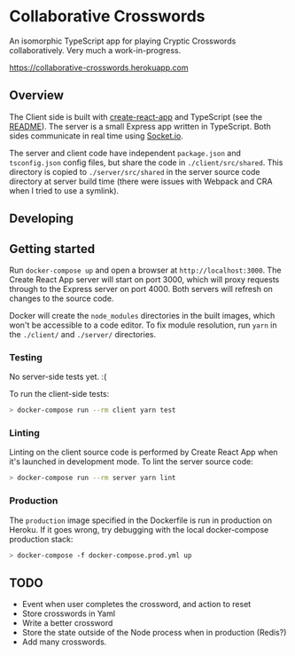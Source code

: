 # Collaborative Crosswords

An isomorphic TypeScript app for playing Cryptic Crosswords collaboratively. Very much a work-in-progress.

<https://collaborative-crosswords.herokuapp.com>

## Overview

The Client side is built with [create-react-app](https://create-react-app.dev/) and TypeScript (see the [README](./client/README.md)). The server is a small Express app written in TypeScript. Both sides communicate in real time using [Socket.io](https://socket.io/).

The server and client code have independent `package.json` and `tsconfig.json` config files, but share the code in `./client/src/shared`. This directory is copied to `./server/src/shared` in the server source code directory at server build time (there were issues with Webpack and CRA when I tried to use a symlink).

## Developing

## Getting started

Run `docker-compose up` and open a browser at `http://localhost:3000`. The Create React App server will start on port 3000, which will proxy requests through to the Express server on port 4000. Both servers will refresh on changes to the source code.

Docker will create the `node_modules` directories in the built images, which won't be accessible to a code editor. To fix module resolution, run `yarn` in the `./client/` and `./server/` directories.

### Testing

No server-side tests yet. :(

To run the client-side tests:

```bash
> docker-compose run --rm client yarn test
```

### Linting

Linting on the client source code is performed by Create React App when it's launched in development mode. To lint the server source code:

```bash
> docker-compose run --rm server yarn lint
```

### Production

The `production` image specified in the Dockerfile is run in production on Heroku. If it goes wrong, try debugging with the local docker-compose production stack:

```bash
> docker-compose -f docker-compose.prod.yml up
```

## TODO

- Event when user completes the crossword, and action to reset
- Store crosswords in Yaml
- Write a better crossword
- Store the state outside of the Node process when in production (Redis?)
- Add many crosswords.
